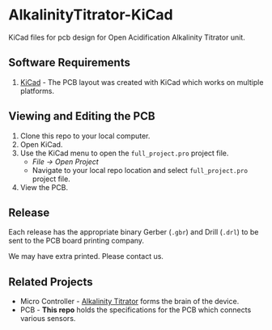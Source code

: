 # AlkalinityTitrator-KiCad

KiCad files for pcb design for Open Acidification Alkalinity Titrator unit.

## Software Requirements

1. [KiCad](https://kicad.org/) - The PCB layout was created with KiCad which works on multiple platforms.

## Viewing and Editing the PCB

1. Clone this repo to your local computer.
1. Open KiCad.
1. Use the KiCad menu to open the `full_project.pro` project file.
    * _File -> Open Project_
    * Navigate to your local repo location and select `full_project.pro` project file.
1. View the PCB.

## Release

Each release has the appropriate binary Gerber (`.gbr`) and Drill (`.drl`) to be sent to the PCB board printing company.

We may have extra printed. Please contact us.

## Related Projects

* Micro Controller - [Alkalinity Titrator](https://github.com/Open-Acidification/AlkalinityTitrator) forms the brain of the device.
* PCB - __This repo__ holds the specifications for the PCB which connects various sensors.
